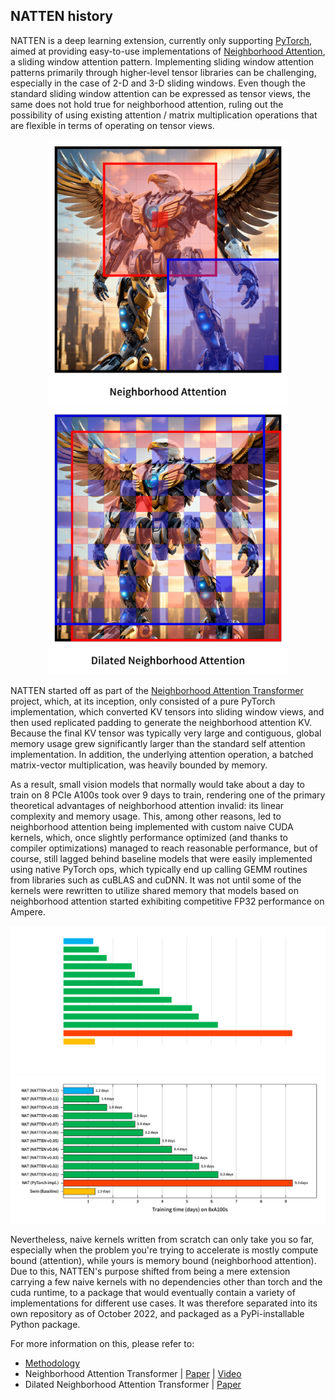 ## NATTEN history

NATTEN is a deep learning extension, currently only supporting [PyTorch](https://pytorch.org/), aimed at providing easy-to-use
implementations of [Neighborhood Attention](https://arxiv.org/abs/2204.07143), a sliding window attention pattern.
Implementing sliding window attention patterns primarily through higher-level tensor libraries can be challenging, especially
in the case of 2-D and 3-D sliding windows. Even though the standard sliding window attention can be expressed as tensor views,
the same does not hold true for neighborhood attention, ruling out the possibility of using existing attention / matrix
multiplication operations that are flexible in terms of operating on tensor views.

<div align="center">
<picture>
  <source media="(prefers-color-scheme: dark)" srcset="assets/neighborhood_attn_2d_vis_dark.png">
  <img alt="Visualization of neighborhood attention in 2D." src="assets/neighborhood_attn_2d_vis_light.png" width="384" />
</picture>
<picture>
  <source media="(prefers-color-scheme: dark)" srcset="assets/dilated_neighborhood_attn_2d_vis_dark.png">
  <img alt="Visualization of dilated neighborhood attention in 2D." src="assets/dilated_neighborhood_attn_2d_vis_light.png" width="384" />
</picture>
</div>

NATTEN started off as part of the 
[Neighborhood Attention Transformer](https://github.com/SHI-Labs/Neighborhood-Attention-Transformer) project, which, at its
inception, only consisted of a pure PyTorch implementation, which converted KV tensors into sliding window views, and then used
replicated padding to generate the neighborhood attention KV. Because the final KV tensor was typically very large and
contiguous, global memory usage grew significantly larger than the standard self attention implementation.
In addition, the underlying attention operation, a batched matrix-vector multiplication, was heavily bounded by memory.

As a result, small vision models that normally would take about a day to train on 8 PCIe A100s took over 9 days to train,
rendering one of the primary theoretical advantages of neighborhood attention invalid: its linear complexity and memory usage.
This, among other reasons, led to neighborhood attention being implemented with custom naive CUDA kernels, which, once
slightly performance optimized (and thanks to compiler optimizations) managed to reach reasonable performance, but of course,
still lagged behind baseline models that were easily implemented using native PyTorch ops, which typically end up calling GEMM
routines from libraries such as cuBLAS and cuDNN.
It was not until some of the kernels were rewritten to utilize shared memory that models based on neighborhood attention
started exhibiting competitive FP32 performance on Ampere.

![old_natten_dark](assets/old_natten_dark.png#gh-dark-mode-only) ![old_natten_light](assets/old_natten_light.png#gh-light-mode-only)

Nevertheless, naive kernels written from scratch can only take you so far, especially when the problem you're trying to
accelerate is mostly compute bound (attention), while yours is memory bound (neighborhood attention).
Due to this, NATTEN's purpose shifted from being a mere extension carrying a few naive kernels with no dependencies other than
torch and the cuda runtime, to a package that would eventually contain a variety of implementations for different
use cases.
It was therefore separated into its own repository as of October 2022, and packaged as a PyPi-installable Python package.

For more information on this, please refer to:

* [Methodology](methodology/README.md)
* Neighborhood Attention Transformer | [Paper](https://arxiv.org/abs/2204.07143) | [Video](https://www.youtube.com/watch?v=Ya4BfioxIHA)
* Dilated Neighborhood Attention Transformer | [Paper](https://arxiv.org/abs/2209.15001)
